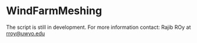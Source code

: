# WindFarmMeshing
The script is still in development.
For more information contact:
Rajib ROy at rroy@uwyo.edu